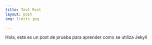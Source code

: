 ```yaml
---
title: Test Post
layout: post
img: limits.jpg

---  
```

  
Hola, este es un post de prueba para aprender como se utiliza Jekyll